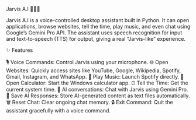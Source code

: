Jarvis A.I 🧑‍💻🤖

Jarvis A.I is a voice-controlled desktop assistant built in Python. It can open applications, browse websites, tell the time, play music, and even chat using Google’s Gemini Pro API. The assistant uses speech recognition for input and text-to-speech (TTS) for output, giving a real “Jarvis-like” experience.

✨ Features

🎙️ Voice Commands: Control Jarvis using your microphone.
🌐 Open Websites: Quickly access sites like YouTube, Google, Wikipedia, Spotify, Gmail, Instagram, and WhatsApp.
🎵 Play Music: Launch Spotify directly.
🔢 Open Calculator: Start the Windows calculator app.
⏰ Tell the Time: Get the current system time.
💬 AI conversations: Chat with Jarvis using Gemini Pro.
📝 Save AI Responses: Store AI-generated content as text files automatically.
🗑️ Reset Chat: Clear ongoing chat memory.
🔒 Exit Command: Quit the assistant gracefully with a voice command.
